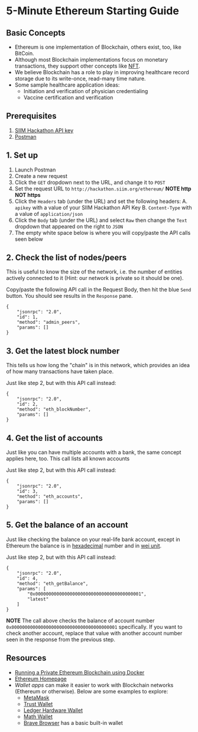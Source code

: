 # 5-Minute Ethereum Starting Guide

## Basic Concepts
* Ethereum is one implementation of Blockchain, others exist, too, like BitCoin.
* Although most Blockchain implementations focus on monetary transactions, they support other concepts like [NFT](https://en.wikipedia.org/wiki/Non-fungible_token).
* We believe Blockchain has a role to play in improving healthcare record storage due to its write-once, read-many time nature.
* Some sample healthcare application ideas: 
  * Initiation and verification of physician credentialing
  * Vaccine certification and verification

## Prerequisites
1. [SIIM Hackathon API key](../getting-started/hackathon-server.md)
2. [Postman](https://www.postman.com/)


## 1. Set up
1. Launch Postman
2. Create a new request
3. Click the `GET` dropdown next to the URL, and change it to `POST`
4. Set the request URL to `http://hackathon.siim.org/ethereum/` **NOTE http NOT https**
5. Click the `Headers` tab (under the URL) and set the following headers:
    A. `apikey` with a value of your SIIM Hackathon API Key
    B. `Content-Type` with a value of `application/json`
6. Click the `Body` tab (under the URL) and select `Raw` then change the `Text` dropdown that appeared on the right to `JSON`
7. The empty white space below is where you will copy/paste the API calls seen below


## 2. Check the list of nodes/peers
This is useful to know the size of the network, i.e. the number of entities actively connected to it (Hint: our network is private so it should be one).

Copy/paste the following API call in the Request Body, then hit the blue `Send` button. You should see results in the `Response` pane.
```
{
    "jsonrpc": "2.0",
    "id": 1,
    "method": "admin_peers",
    "params": []
}
```

## 3. Get the latest block number
This tells us how long the "chain" is in this network, which provides an idea of how many transactions have taken place.

Just like step 2, but with this API call instead:
```
{
    "jsonrpc": "2.0",
    "id": 2,
    "method": "eth_blockNumber",
    "params": []
}
```

## 4. Get the list of accounts
Just like you can have multiple accounts with a bank, the same concept applies here, too. This call lists all known accounts

Just like step 2, but with this API call instead:
```
{
    "jsonrpc": "2.0",
    "id": 3,
    "method": "eth_accounts",
    "params": []
}
```

## 5. Get the balance of an account
Just like checking the balance on your real-life bank account, except in Ethereum the balance is in [hexadecimal](https://www.google.com/search?q=hexadecimal+to+decimal+converter) number and in [wei unit](https://ethdocs.org/en/latest/ether.html).

Just like step 2, but with this API call instead:
```
{
    "jsonrpc": "2.0",
    "id": 4,
    "method": "eth_getBalance",
    "params": [
        "0x0000000000000000000000000000000000000001",
        "latest"
    ]
}
```
**NOTE** The call above checks the balance of account number `0x0000000000000000000000000000000000000001` specifically. If you want to check another account, replace that value with another account number seen in the response from the previous step.


## Resources
* [Running a Private Ethereum Blockchain using Docker](https://medium.com/scb-digital/running-a-private-ethereum-blockchain-using-docker-589c8e6a4fe8)
* [Ethereum Homepage](https://ethereum.org/en/)
* *Wallet apps* can make it easier to work with Blockchain networks (Ethereum or otherwise). Below are some examples to explore:
  * [MetaMask](https://metamask.io/)
  * [Trust Wallet](https://trustwallet.com/)
  * [Ledger Hardware Wallet](https://www.ledger.com/)
  * [Math Wallet](https://mathwallet.org)
  * [Brave Browser](https://brave.com/) has a basic built-in wallet

